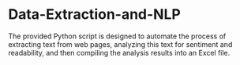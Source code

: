 # Data-Extraction-and-NLP
The provided Python script is designed to automate the process of extracting text from web pages, analyzing this text for sentiment and readability, and then compiling the analysis results into an Excel file. 

